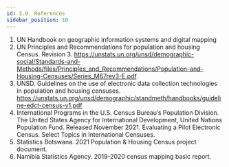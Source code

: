 ```yaml
---
id: 3.9. References
sidebar_position: 10
---
```


1.	UN Handbook on geographic information systems and digital mapping
2.	UN Principles and Recommendations for population and housing Census. Revision 3. https://unstats.un.org/unsd/demographic-social/Standards-and-Methods/files/Principles_and_Recommendations/Population-and-Housing-Censuses/Series_M67rev3-E.pdf. 
3.	UNSD. Guidelines on the use of electronic data collection technologies in population and housing censuses. https://unstats.un.org/unsd/demographic/standmeth/handbooks/guideline-edct-census-v1.pdf
4.	International Programs in the U.S. Census Bureau’s Population Division. The United States Agency for International Development, United Nations Population Fund. Released November 2021. Evaluating a Pilot Electronic Census. Select Topics in International Censuses. 
5.	Statistics Botswana. 2021 Population & Housing Census project document.
6.	Namibia Statistics Agency. 2019-2020 census mapping basic report.
